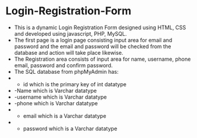 # Login-Registration-Form
- This is a dynamic Login Registration Form designed using HTML, CSS and developed using javascript, PHP, MySQL. 
- The first page is a login page consisting input area for email and password and the email and password will be checked from the database and action will take place likewise.
- The Registration area consists of input area for name, username, phone email, password and confirm password.
- The SQL database from phpMyAdmin has: 
- - id which is the primary key of int datatype
- -Name which is Varchar datatype
- -username which is Varchar datatype
- -phone which is Varchar datatype
- - email which is a Varchar datatype
- - password which is a Varchar datatype
